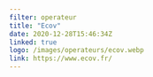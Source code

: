 ```yaml
---
filter: operateur
title: "Ecov"
date: 2020-12-28T15:46:34Z
linked: true
logo: /images/operateurs/ecov.webp
link: https://www.ecov.fr/
---
```

